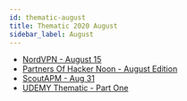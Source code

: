 ```yaml
---
id: thematic-august
title: Thematic 2020 August
sidebar_label: August
---
```


-   <a href="/html/Thematic/2020/August/NordVPN-August-15.html" target="_parent">NordVPN - August 15</a>
-   <a href="/html/Thematic/2020/August/Partners Of Hacker Noon - August Edition.html" target="_parent">Partners Of Hacker Noon - August Edition</a>
-   <a href="/html/Thematic/2020/August/ScoutAPM_Aug-31.html" target="_parent">ScoutAPM - Aug 31</a>
-   <a href="/html/Thematic/2020/August/UDEMY_PartOne.html" target="_parent">UDEMY Thematic - Part One</a>